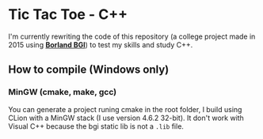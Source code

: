# Tic Tac Toe - C++

I'm currently rewriting the code of this repository (a college project made in 2015 using **[Borland BGI](http://www.codecutter.net/tools/winbgim/)**) to test my skills and study C++.

## How to compile (Windows only)

### MinGW (cmake, make, gcc)

You can generate a project runing cmake in the root folder, I build using CLion with a MinGW stack (I use version 4.6.2 32-bit). It don't work with Visual C++ because the bgi static lib is not a `.lib` file.  
